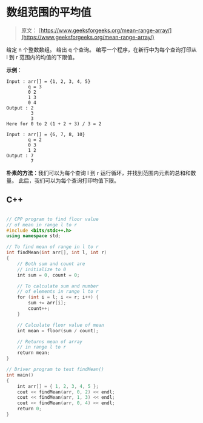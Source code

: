 # 数组范围的平均值

> 原文： [https://www.geeksforgeeks.org/mean-range-array/](https://www.geeksforgeeks.org/mean-range-array/)

给定 n 个整数数组。 给出 q 个查询。 编写一个程序，在新行中为每个查询打印从 l 到 r 范围内的均值的下限值。

**示例**：

```
Input : arr[] = {1, 2, 3, 4, 5}
        q = 3
        0 2
        1 3
        0 4
Output : 2
         3
         3
Here for 0 to 2 (1 + 2 + 3) / 3 = 2

Input : arr[] = {6, 7, 8, 10}
        q = 2
        0 3
        1 2
Output : 7
         7

```



**朴素的方法**：我们可以为每个查询 l 到 r 运行循环，并找到范围内元素的总和和数量。 此后，我们可以为每个查询打印均值下限。

## C++ 

```cpp

// CPP program to find floor value 
// of mean in range l to r 
#include <bits/stdc++.h> 
using namespace std; 

// To find mean of range in l to r 
int findMean(int arr[], int l, int r) 
{ 
    // Both sum and count are 
    // initialize to 0 
    int sum = 0, count = 0; 

    // To calculate sum and number 
    // of elements in range l to r 
    for (int i = l; i <= r; i++) { 
        sum += arr[i]; 
        count++; 
    } 

    // Calculate floor value of mean 
    int mean = floor(sum / count); 

    // Returns mean of array 
    // in range l to r 
    return mean; 
} 

// Driver program to test findMean() 
int main() 
{ 
    int arr[] = { 1, 2, 3, 4, 5 }; 
    cout << findMean(arr, 0, 2) << endl; 
    cout << findMean(arr, 1, 3) << endl; 
    cout << findMean(arr, 0, 4) << endl; 
    return 0; 
} 

```